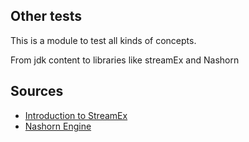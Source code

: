 ## Other tests

This is a module to test all kinds of concepts.

From jdk content to libraries like streamEx and Nashorn

## Sources
- [Introduction to StreamEx](https://www.baeldung.com/streamex)
- [Nashorn Engine](https://github.com/openjdk/nashorn)
